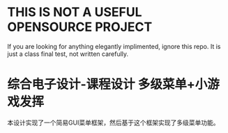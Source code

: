 # THIS IS NOT A USEFUL OPENSOURCE PROJECT  
If you are looking for anything elegantly implimented, ignore this repo. It is just a class final test, not written carefully.  

# 综合电子设计-课程设计  多级菜单+小游戏发挥  
本设计实现了一个简易GUI菜单框架，然后基于这个框架实现了多级菜单功能。
